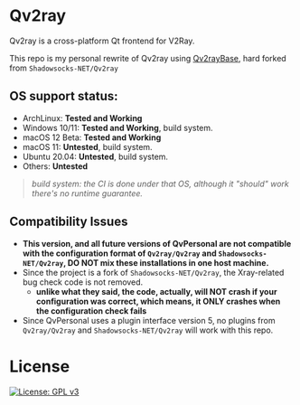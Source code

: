 # Qv2ray

Qv2ray is a cross-platform Qt frontend for V2Ray.

This repo is my personal rewrite of Qv2ray using [Qv2rayBase](https://github.com/moodyhunter/Qv2rayBase), hard forked from `Shadowsocks-NET/Qv2ray`

## OS support status:

- ArchLinux: **Tested and Working**
- Windows 10/11: **Tested and Working**, build system.
- macOS 12 Beta: **Tested and Working**
- macOS 11: **Untested**, build system.
- Ubuntu 20.04: **Untested**, build system.
- Others: **Untested**

> *build system: the CI is done under that OS, although it "should" work there's no runtime guarantee.*

## Compatibility Issues

- **This version, and all future versions of QvPersonal are not compatible with the configuration format of `Qv2ray/Qv2ray` and `Shadowsocks-NET/Qv2ray`, DO NOT mix these installations in one host machine.**
- Since the project is a fork of `Shadowsocks-NET/Qv2ray`, the Xray-related bug check code is not removed. 
  - **unlike what they said, the code, actually, will NOT crash if your configuration was correct, which means, it ONLY crashes when the configuration check fails**
- Since QvPersonal uses a plugin interface version 5, no plugins from `Qv2ray/Qv2ray` and `Shadowsocks-NET/Qv2ray` will work with this repo.

# License

[![License: GPL v3](https://www.gnu.org/graphics/gplv3-127x51.png)](https://www.gnu.org/licenses/gpl-3.0)
